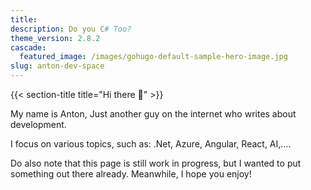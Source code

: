 ```yaml
---
title:
description: Do you C# Too?
theme_version: 2.8.2
cascade:
  featured_image: /images/gohugo-default-sample-hero-image.jpg
slug: anton-dev-space
---
```


{{< section-title title="Hi there 👋" >}}

My name is Anton, Just another guy on the internet who writes about development.

I focus on various topics, such as: .Net, Azure, Angular, React, AI,....

Do also note that this page is still work in progress, but I wanted to put something out there already.
Meanwhile, I hope you enjoy!
